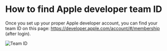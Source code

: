 # How to find Apple developer team ID

Once you set up your proper Apple developer account, you can find your team ID on this page: https://developer.apple.com/account/#/membership (after login).

![Team ID](https://github.com/kasp1/PubMate/raw/master/guideimgs/1.png)
